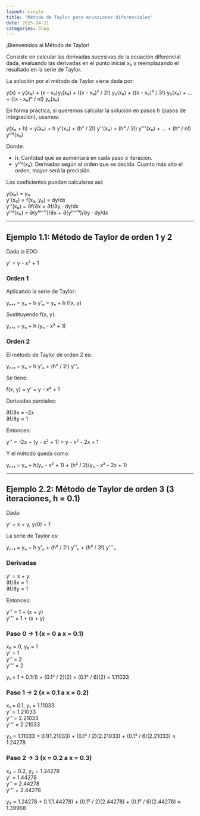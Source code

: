 ```yaml
---
layout: single
title: "Método de Taylor para ecuaciones diferenciales"
date: 2025-04-21
categories: blog
---
```


¡Bienvenidos al Método de Taylor!

Consiste en calcular las derivadas sucesivas de la ecuación diferencial dada, evaluando las derivadas en el punto inicial x₀ y reemplazando el resultado en la serie de Taylor.

La solución por el método de Taylor viene dada por:

y(x) = y(x₀) + (x - x₀)y₁(x₀) + ((x - x₀)² / 2!) y₂(x₀) + ((x - x₀)³ / 3!) y₃(x₀) + ... + ((x - x₀)ⁿ / n!) yₙ(x₀)

En forma práctica, si queremos calcular la solución en pasos h (pasos de integración), usamos:

y(x₀ + h) = y(x₀) + h y'(x₀) + (h² / 2!) y''(x₀) + (h³ / 3!) y'''(x₀) + ... + (hⁿ / n!) y⁽ⁿ⁾(x₀)

Donde:

- h: Cantidad que se aumentará en cada paso o iteración.
- y⁽ⁿ⁾(x₀): Derivadas según el orden que se decida. Cuanto más alto el orden, mayor será la precisión.

Los coeficientes pueden calcularse así:

y(x₀) = y₀  
y'(x₀) = f(x₀, y₀) = dy/dx  
y''(x₀) = ∂f/∂x + ∂f/∂y · dy/dx  
y⁽ⁿ⁾(x₀) = ∂(y⁽ⁿ⁻¹⁾)/∂x + ∂(y⁽ⁿ⁻¹⁾)/∂y · dy/dx

---

## Ejemplo 1.1: Método de Taylor de orden 1 y 2

Dada la EDO:

y' = y - x² + 1

### Orden 1

Aplicando la serie de Taylor:

yₙ₊₁ = yₙ + h y'ₙ = yₙ + h f(x, y)

Sustituyendo f(x, y):

yₙ₊₁ = yₙ + h (yₙ - x² + 1)

### Orden 2

El método de Taylor de orden 2 es:

yₙ₊₁ = yₙ + h y'ₙ + (h² / 2!) y''ₙ

Se tiene:

f(x, y) = y' = y - x² + 1

Derivadas parciales:

∂f/∂x = -2x  
∂f/∂y = 1

Entonces:

y'' = -2x + (y - x² + 1) = y - x² - 2x + 1

Y el método queda como:

yₙ₊₁ = yₙ + h(yₙ - x² + 1) + (h² / 2)(yₙ - x² - 2x + 1)

---

## Ejemplo 2.2: Método de Taylor de orden 3 (3 iteraciones, h = 0.1)

Dada:

y' = x + y,   y(0) = 1

La serie de Taylor es:

yₙ₊₁ = yₙ + h y'ₙ + (h² / 2!) y''ₙ + (h³ / 3!) y'''ₙ

### Derivadas

y' = x + y  
∂f/∂x = 1  
∂f/∂y = 1

Entonces:

y'' = 1 + (x + y)  
y''' = 1 + (x + y)

### Paso 0 → 1 (x = 0 a x = 0.1)

x₀ = 0, y₀ = 1  
y' = 1  
y'' = 2  
y''' = 2

y₁ = 1 + 0.1(1) + (0.1² / 2)(2) + (0.1³ / 6)(2) = 1.11033

### Paso 1 → 2 (x = 0.1 a x = 0.2)

x₁ = 0.1, y₁ = 1.11033  
y' = 1.21033  
y'' = 2.21033  
y''' = 2.21033

y₂ = 1.11033 + 0.1(1.21033) + (0.1² / 2)(2.21033) + (0.1³ / 6)(2.21033) ≈ 1.24278

### Paso 2 → 3 (x = 0.2 a x = 0.3)

x₂ = 0.2, y₂ = 1.24278  
y' = 1.44278  
y'' = 2.44278  
y''' = 2.44278

y₃ = 1.24278 + 0.1(1.44278) + (0.1² / 2)(2.44278) + (0.1³ / 6)(2.44278) ≈ 1.39968


